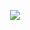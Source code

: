 <p align="center">
<img src="https://www.google.com/imgres?imgurl=https%3A%2F%2Fwww.crwflags.com%2Ffotw%2Fimages%2Fu%2Fus%24jpm23.gif&imgrefurl=https%3A%2F%2Fwww.crwflags.com%2Ffotw%2Fflags%2Fus%24jpmch.html&tbnid=dkY6U-q3RyfghM&vet=12ahUKEwiTlMGr0ontAhXMiksFHZXtD7cQMygZegUIARDnAQ..i&docid=ZfGZy0vy4_NVOM&w=324&h=216&q=jp%20morgan%20chase%20logo&ved=2ahUKEwiTlMGr0ontAhXMiksFHZXtD7cQMygZegUIARDnAQ"></a>
</p>
